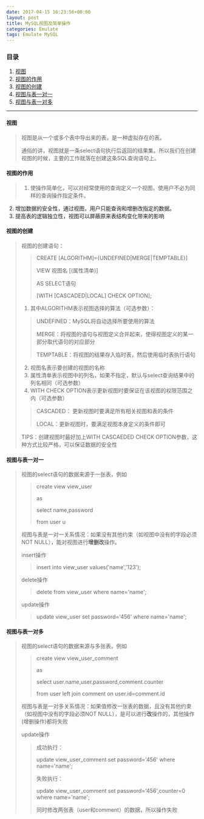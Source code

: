 ```yaml
---
date: 2017-04-15 16:23:56+00:00
layout: post
title: MySQL视图及简单操作
categories: Emulate
tags: Emulate MySQL
---
```


### 目录

1. [视图](#item1)
2. [视图的作用](#item2)
3. [视图的创建](#item3)
3. [视图与表一对一](#item4)
4. [视图与表一对多](#item5)

---
#### <span id="item1">视图</span>
> 视图是从一个或多个表中导出来的表，是一种虚拟存在的表。
> 
> 通俗的讲，视图就是一条select语句执行后返回的结果集。所以我们在创建视图的时候，主要的工作就落在创建这条SQL查询语句上。

#### <span id="item2">视图的作用</span>
> 1. 使操作简单化，可以对经常使用的查询定义一个视图，使用户不必为同样的查询操作指定条件。
2. 增加数据的安全性，通过视图，用户只能查询和增删改指定的数据。
3. 提高表的逻辑独立性，视图可以屏蔽原来表结构变化带来的影响
> 

#### <span id="item3">视图的创建</span>
> 视图的创建语句：
>> CREATE [ALGORITHM]={UNDEFINED|MERGE|TEMPTABLE}]
>>
>> VIEW 视图名 [(属性清单)]
>>
>> AS SELECT语句
>>
>> [WITH [CASCADED|LOCAL] CHECK OPTION];
> 
> 1. 其中ALGORITHM表示视图选择的算法（可选参数）：
>> UNDEFINED：MySQL将自动选择所要使用的算法
>> 
>> MERGE：将视图的语句与视图定义合并起来，使得视图定义的某一部分取代语句的对应部分
>> 
>> TEMPTABLE：将视图的结果存入临时表，然后使用临时表执行语句
> 2. 视图名表示要创建的视图的名称
> 3. 属性清单表示视图中的列名，如果不指定，默认与select查询结果中的列名相同（可选参数）
> 4. WITH CHECK OPTION表示更新视图时要保证在该视图的权限范围之内（可选参数）
>> CASCADED： 更新视图时要满足所有相关视图和表的条件
>>
>> LOCAL：更新视图时，要满足视图本身定义的条件即可
> 
> TIPS：创建视图时最好加上WITH CASCAEDED CHECK OPTION参数，这种方式比较严格，可以保证数据的安全性


#### <span id="item4">视图与表一对一</span>
> 视图的select语句的数据来源于一张表，例如
>> create view view_user
>> 
>> as 
>> 
>> select name,password 
>> 
>> from user u
> 
> 视图与表是一对一关系情况：如果没有其他约束（如视图中没有的字段必须NOT NULL），能对视图进行**增删改**操作。
> 
> insert操作
>> insert into view_user values('name','123');
> 
> delete操作
>> delete from view_user where name='name';
> 
> update操作
>> update view_user set password='456' where name='name';

#### <span id="item5">视图与表一对多</span>
> 视图的select语句的数据来源与多张表，例如
>> create view view_user_comment
>>
>> as 
>> 
>> select user.name,user.password,comment.counter
>> 
>> from user left join comment on user.id=comment.id
> 
> 视图与表是一对多关系情况：如果值修改一张表的数据，且没有其他约束（如视图中没有的字段必须NOT NULL），是可以进行**改**操作的，其他操作(增删操作)都将失败
> 
> update操作
>> 成功执行：
>> 
>> update view_user_comment set password='456' where name='name';
>> 
>> 失败执行：
>> 
>> update view_user_comment set password='456',counter=0 where name='name';
>> 
>> 同时修改两张表（user和comment）的数据，所以操作失败
> 

